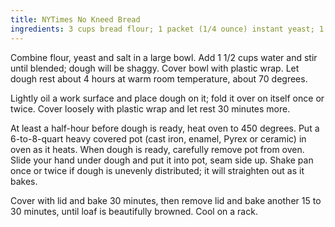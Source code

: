 ```yaml
---
title: NYTimes No Kneed Bread
ingredients: 3 cups bread flour; 1 packet (1/4 ounce) instant yeast; 1 1/2 teaspoons salt; Oil as needed
---
```


Combine flour, yeast and salt in a large bowl. Add 1 1/2 cups water and stir 
until blended; dough will be shaggy. Cover bowl with plastic wrap. Let dough 
rest about 4 hours at warm room temperature, about 70 degrees.

Lightly oil a work surface and place dough on it; fold it over on itself once or
 twice. Cover loosely with plastic wrap and let rest 30 minutes more.

At least a half-hour before dough is ready, heat oven to 450 degrees. Put a 
6-to-8-quart heavy covered pot (cast iron, enamel, Pyrex or ceramic) in oven as 
it heats. When dough is ready, carefully remove pot from oven. Slide your hand 
under dough and put it into pot, seam side up. Shake pan once or twice if dough 
is unevenly distributed; it will straighten out as it bakes.

Cover with lid and bake 30 minutes, then remove lid and bake another 15 to 30 
minutes, until loaf is beautifully browned. Cool on a rack.
